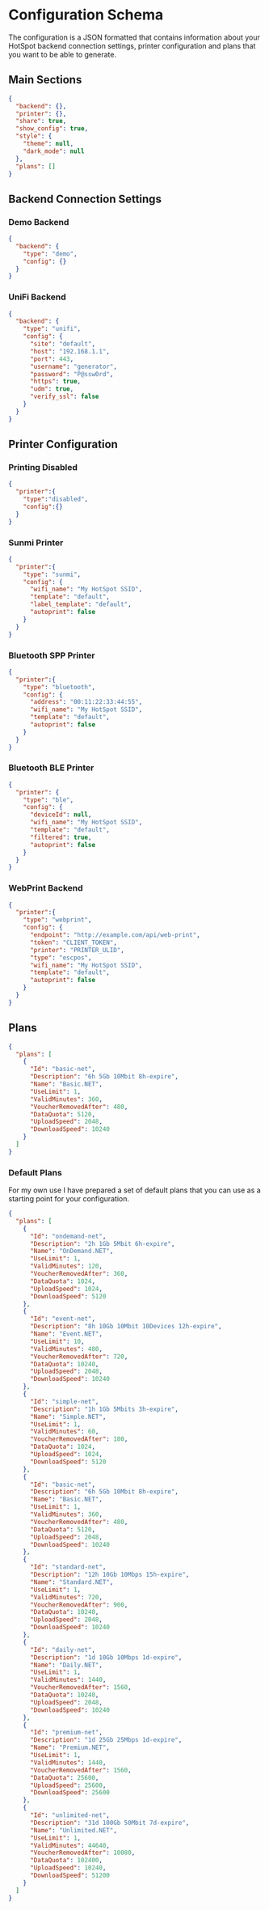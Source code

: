 # Configuration Schema

The configuration is a JSON formatted that contains information about your HotSpot backend connection settings, 
printer configuration and plans that you want to be able to generate.

## Main Sections

```json
{
  "backend": {},
  "printer": {},
  "share": true,
  "show_config": true,
  "style": {
    "theme": null,
    "dark_mode": null
  },
  "plans": []
}
```

## Backend Connection Settings

### Demo Backend

```json
{
  "backend": {
    "type": "demo",
    "config": {}
  }
}
```

### UniFi Backend

```json
{
  "backend": {
    "type": "unifi",
    "config": {
      "site": "default",
      "host": "192.168.1.1",
      "port": 443,
      "username": "generator",
      "password": "P@ssw0rd",
      "https": true,
      "udm": true,
      "verify_ssl": false
    }
  }
}
```

## Printer Configuration

### Printing Disabled

```json
{
  "printer":{
    "type":"disabled",
    "config":{}
  }
}
```

### Sunmi Printer

```json
{
  "printer":{
    "type": "sunmi",
    "config": {
      "wifi_name": "My HotSpot SSID",
      "template": "default",
      "label_template": "default",
      "autoprint": false
    }
  }
}
```

### Bluetooth SPP Printer

```json
{
  "printer":{
    "type": "bluetooth",
    "config": {
      "address": "00:11:22:33:44:55",
      "wifi_name": "My HotSpot SSID",
      "template": "default",
      "autoprint": false
    }
  }
}
```

### Bluetooth BLE Printer

```json
{
  "printer": {
    "type": "ble",
    "config": {
      "deviceId": null,
      "wifi_name": "My HotSpot SSID",
      "template": "default",
      "filtered": true,
      "autoprint": false
    }
  }
}
```

### WebPrint Backend

```json
{
  "printer":{
    "type": "webprint",
    "config": {
      "endpoint": "http://example.com/api/web-print",
      "token": "CLIENT_TOKEN",
      "printer": "PRINTER_ULID",
      "type": "escpos",
      "wifi_name": "My HotSpot SSID",
      "template": "default",
      "autoprint": false
    }
  }
}
```

## Plans

```json
{
  "plans": [
    {
      "Id": "basic-net",
      "Description": "6h 5Gb 10Mbit 8h-expire",
      "Name": "Basic.NET",
      "UseLimit": 1,
      "ValidMinutes": 360,
      "VoucherRemovedAfter": 480,
      "DataQuota": 5120,
      "UploadSpeed": 2048,
      "DownloadSpeed": 10240
    }
  ]
}
```

### Default Plans
For my own use I have prepared a set of default plans that you can use as a starting point for your configuration.

```json
{
  "plans": [
    {
      "Id": "ondemand-net",
      "Description": "2h 1Gb 5Mbit 6h-expire",
      "Name": "OnDemand.NET",
      "UseLimit": 1,
      "ValidMinutes": 120,
      "VoucherRemovedAfter": 360,
      "DataQuota": 1024,
      "UploadSpeed": 1024,
      "DownloadSpeed": 5120
    },
    {
      "Id": "event-net",
      "Description": "8h 10Gb 10Mbit 10Devices 12h-expire",
      "Name": "Event.NET",
      "UseLimit": 10,
      "ValidMinutes": 480,
      "VoucherRemovedAfter": 720,
      "DataQuota": 10240,
      "UploadSpeed": 2048,
      "DownloadSpeed": 10240
    },
    {
      "Id": "simple-net",
      "Description": "1h 1Gb 5Mbits 3h-expire",
      "Name": "Simple.NET",
      "UseLimit": 1,
      "ValidMinutes": 60,
      "VoucherRemovedAfter": 180,
      "DataQuota": 1024,
      "UploadSpeed": 1024,
      "DownloadSpeed": 5120
    },
    {
      "Id": "basic-net",
      "Description": "6h 5Gb 10Mbit 8h-expire",
      "Name": "Basic.NET",
      "UseLimit": 1,
      "ValidMinutes": 360,
      "VoucherRemovedAfter": 480,
      "DataQuota": 5120,
      "UploadSpeed": 2048,
      "DownloadSpeed": 10240
    },
    {
      "Id": "standard-net",
      "Description": "12h 10Gb 10Mbps 15h-expire",
      "Name": "Standard.NET",
      "UseLimit": 1,
      "ValidMinutes": 720,
      "VoucherRemovedAfter": 900,
      "DataQuota": 10240,
      "UploadSpeed": 2048,
      "DownloadSpeed": 10240
    },
    {
      "Id": "daily-net",
      "Description": "1d 10Gb 10Mbps 1d-expire",
      "Name": "Daily.NET",
      "UseLimit": 1,
      "ValidMinutes": 1440,
      "VoucherRemovedAfter": 1560,
      "DataQuota": 10240,
      "UploadSpeed": 2048,
      "DownloadSpeed": 10240
    },
    {
      "Id": "premium-net",
      "Description": "1d 25Gb 25Mbps 1d-expire",
      "Name": "Premium.NET",
      "UseLimit": 1,
      "ValidMinutes": 1440,
      "VoucherRemovedAfter": 1560,
      "DataQuota": 25600,
      "UploadSpeed": 25600,
      "DownloadSpeed": 25600
    },
    {
      "Id": "unlimited-net",
      "Description": "31d 100Gb 50Mbit 7d-expire",
      "Name": "Unlimited.NET",
      "UseLimit": 1,
      "ValidMinutes": 44640,
      "VoucherRemovedAfter": 10080,
      "DataQuota": 102400,
      "UploadSpeed": 10240,
      "DownloadSpeed": 51200
    }
  ]
}
```